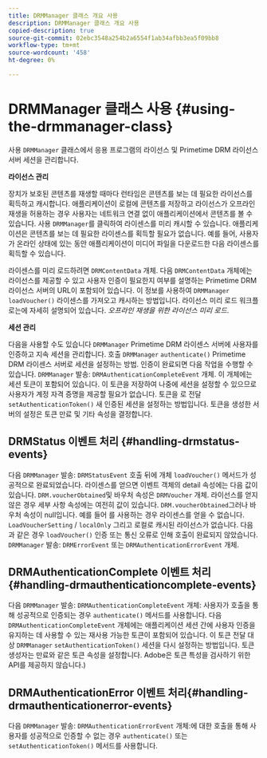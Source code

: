 ```yaml
---
title: DRMManager 클래스 개요 사용
description: DRMManager 클래스 개요 사용
copied-description: true
source-git-commit: 02ebc3548a254b2a6554f1ab34afbb3ea5f09bb8
workflow-type: tm+mt
source-wordcount: '458'
ht-degree: 0%

---
```


# DRMManager 클래스 사용 {#using-the-drmmanager-class}

사용 `DRMManager` 클래스에서 응용 프로그램의 라이선스 및 Primetime DRM 라이선스 서버 세션을 관리합니다.

**라이선스 관리**

장치가 보호된 콘텐츠를 재생할 때마다 런타임은 콘텐츠를 보는 데 필요한 라이선스를 획득하고 캐시합니다. 애플리케이션이 로컬에 콘텐츠를 저장하고 라이선스가 오프라인 재생을 허용하는 경우 사용자는 네트워크 연결 없이 애플리케이션에서 콘텐츠를 볼 수 있습니다. 사용 `DRMManager`를 클릭하여 라이센스를 미리 캐시할 수 있습니다. 애플리케이션은 콘텐츠를 보는 데 필요한 라이센스를 획득할 필요가 없습니다. 예를 들어, 사용자가 온라인 상태에 있는 동안 애플리케이션이 미디어 파일을 다운로드한 다음 라이센스를 획득할 수 있습니다.

라이센스를 미리 로드하려면 `DRMContentData` 개체. 다음 `DRMContentData` 개체에는 라이선스를 제공할 수 있고 사용자 인증이 필요한지 여부를 설명하는 Primetime DRM 라이선스 서버의 URL이 포함되어 있습니다. 이 정보를 사용하여 `DRMManager` `loadVoucher()` 라이센스를 가져오고 캐시하는 방법입니다. 라이선스 미리 로드 워크플로는에 자세히 설명되어 있습니다. *오프라인 재생을 위한 라이선스 미리 로드*.

**세션 관리**

다음을 사용할 수도 있습니다 `DRMManager` Primetime DRM 라이센스 서버에 사용자를 인증하고 지속 세션을 관리합니다. 호출 `DRMManager` `authenticate()` Primetime DRM 라이센스 서버로 세션을 설정하는 방법. 인증이 완료되면 다음 작업을 수행할 수 있습니다. `DRMManager` 발송: `DRMAuthenticationCompleteEvent` 개체. 이 개체에는 세션 토큰이 포함되어 있습니다. 이 토큰을 저장하여 나중에 세션을 설정할 수 있으므로 사용자가 계정 자격 증명을 제공할 필요가 없습니다. 토큰을 로 전달 `setAuthenticationToken()` 새 인증된 세션을 설정하는 방법입니다. 토큰을 생성한 서버의 설정은 토큰 만료 및 기타 속성을 결정합니다.

## DRMStatus 이벤트 처리 {#handling-drmstatus-events}

다음 `DRMManager` 발송: `DRMStatusEvent` 호출 뒤에 개체 `loadVoucher()` 메서드가 성공적으로 완료되었습니다. 라이센스를 얻으면 이벤트 객체의 detail 속성에는 다음 값이 있습니다. `DRM.voucherObtained`및 바우처 속성은 `DRMVoucher` 개체. 라이선스를 얻지 않은 경우 세부 사항 속성에는 여전히 값이 있습니다. `DRM.voucherObtained`그러나 바우처 속성이 null입니다. 예를 들어 를 사용하는 경우 라이센스를 얻을 수 없습니다. `LoadVoucherSetting` / `localOnly` 그리고 로컬로 캐시된 라이선스가 없습니다. 다음과 같은 경우 `loadVoucher()` 인증 또는 통신 오류로 인해 호출이 완료되지 않았습니다. `DRMManager` 발송: `DRMErrorEvent` 또는 `DRMAuthenticationErrorEvent` 개체.

## DRMAuthenticationComplete 이벤트 처리{#handling-drmauthenticationcomplete-events}

다음 `DRMManager` 발송: `DRMAuthenticationCompleteEvent` 개체: 사용자가 호출을 통해 성공적으로 인증되는 경우 `authenticate()` 메서드를 사용합니다. 다음 `DRMAuthenticationCompleteEvent` 개체에는 애플리케이션 세션 간에 사용자 인증을 유지하는 데 사용할 수 있는 재사용 가능한 토큰이 포함되어 있습니다. 이 토큰 전달 대상 `DRMManager` `setAuthenticationToken()` 세션을 다시 설정하는 방법입니다. 토큰 생성자는 만료와 같은 토큰 속성을 설정합니다. Adobe은 토큰 특성을 검사하기 위한 API를 제공하지 않습니다.)

## DRMAuthenticationError 이벤트 처리{#handling-drmauthenticationerror-events}

다음 `DRMManager` 발송: `DRMAuthenticationErrorEvent` 개체:에 대한 호출을 통해 사용자를 성공적으로 인증할 수 없는 경우 `authenticate()` 또는 `setAuthenticationToken()` 메서드를 사용합니다.
